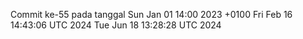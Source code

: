 Commit ke-55 pada tanggal Sun Jan 01 14:00 2023 +0100
Fri Feb 16 14:43:06 UTC 2024
Tue Jun 18 13:28:28 UTC 2024
